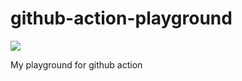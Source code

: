 # github-action-playground

![](https://github.com/HKey/github-action-playground/workflows/hello/badge.svg)

My playground for github action
